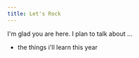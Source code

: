 ```yaml
---
title: Let's Rock
---
```


I'm glad you are here. I plan to talk about ...

* the things i'll learn this year 
